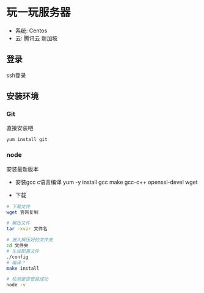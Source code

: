 # 玩一玩服务器

- 系统: Centos
- 云: 腾讯云 新加坡

## 登录
ssh登录

## 安装环境

### Git
直接安装吧
```
yum install git
```
### node
安装最新版本
- 安装gcc c语言编译
yum -y install gcc make gcc-c++ openssl-devel wget

- 下载
```bash
# 下载文件
wget 官网复制

# 解压文件
tar -xvzr 文件名

# 进入解压好的文件夹
cd 文件夹
# 生成配置文件
./config
# 编译？
make install

# 检测是否安装成功
node -v
```
